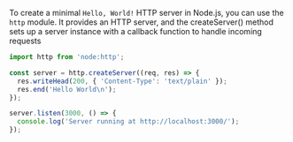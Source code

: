 To create a minimal `Hello, World!` HTTP server in Node.js, you can use the `http` module. It provides an HTTP server, and the createServer() method sets up a server instance with a callback function to handle incoming requests

```js
import http from 'node:http';

const server = http.createServer((req, res) => {
  res.writeHead(200, { 'Content-Type': 'text/plain' });
  res.end('Hello World\n');
});

server.listen(3000, () => {
  console.log('Server running at http://localhost:3000/');
});
```

